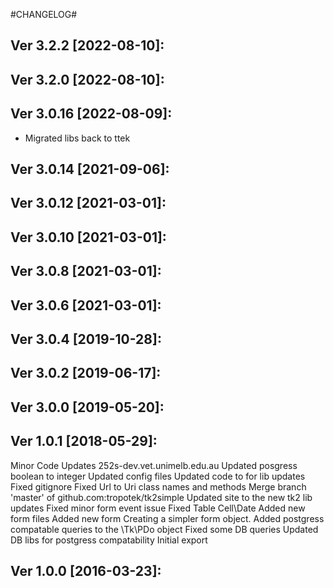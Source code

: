 
#CHANGELOG#

Ver 3.2.2 [2022-08-10]:
-------------------------------


Ver 3.2.0 [2022-08-10]:
-------------------------------


Ver 3.0.16 [2022-08-09]:
-------------------------------
  - Migrated libs back to ttek


Ver 3.0.14 [2021-09-06]:
-------------------------------


Ver 3.0.12 [2021-03-01]:
-------------------------------


Ver 3.0.10 [2021-03-01]:
-------------------------------


Ver 3.0.8 [2021-03-01]:
-------------------------------


Ver 3.0.6 [2021-03-01]:
-------------------------------


Ver 3.0.4 [2019-10-28]:
-------------------------------


Ver 3.0.2 [2019-06-17]:
-------------------------------


Ver 3.0.0 [2019-05-20]:
-------------------------------


Ver 1.0.1 [2018-05-29]:
-------------------------------
Minor Code Updates
252s-dev.vet.unimelb.edu.au
Updated posgress boolean to integer
Updated config files
Updated code to for lib updates
Fixed gitignore
Fixed Url to Uri class names and methods
Merge branch 'master' of github.com:tropotek/tk2simple
Updated site to the new tk2 lib updates
Fixed minor form event issue
Fixed Table Cell\Date
Added new form files
Added new form
Creating a simpler form object.
Added postgress compatable queries to the \Tk\PDo object
Fixed some DB queries
Updated DB libs for postgress compatability
Initial export


Ver 1.0.0 [2016-03-23]:
-------------------------------

